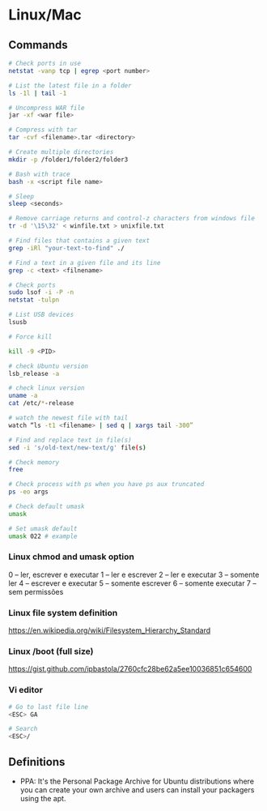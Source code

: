 # Linux/Mac

## Commands

```sh
# Check ports in use
netstat -vanp tcp | egrep <port number>

# List the latest file in a folder
ls -1l | tail -1

# Uncompress WAR file
jar -xf <war file>

# Compress with tar
tar -cvf <filename>.tar <directory>

# Create multiple directories
mkdir -p /folder1/folder2/folder3

# Bash with trace
bash -x <script file name>

# Sleep
sleep <seconds>

# Remove carriage returns and control-z characters from windows file
tr -d '\15\32' < winfile.txt > unixfile.txt

# Find files that contains a given text
grep -iRl "your-text-to-find" ./

# Find a text in a given file and its line
grep -c <text> <filnename>

# Check ports
sudo lsof -i -P -n
netstat -tulpn

# List USB devices
lsusb

# Force kill

kill -9 <PID>

# check Ubuntu version
lsb_release -a

# check linux version
uname -a
cat /etc/*-release

# watch the newest file with tail
watch “ls -t1 <filename> | sed q | xargs tail -300”

# Find and replace text in file(s)
sed -i 's/old-text/new-text/g' file(s)

# Check memory
free

# Check process with ps when you have ps aux truncated
ps -eo args

# Check default umask
umask

# Set umask default
umask 022 # example

```

### Linux chmod and umask option

0 – ler, escrever e executar
1 – ler e escrever
2 – ler e executar
3 – somente ler
4 – escrever e executar
5 – somente escrever
6 – somente executar
7 – sem permissões

### Linux file system definition

https://en.wikipedia.org/wiki/Filesystem_Hierarchy_Standard

### Linux /boot (full size)

https://gist.github.com/ipbastola/2760cfc28be62a5ee10036851c654600



### Vi editor

```sh
# Go to last file line
<ESC> GA

# Search
<ESC>/
```
## Definitions 

* PPA: It's the Personal Package Archive for Ubuntu distributions where you can create your own archive and users can install your packagers using the apt.
